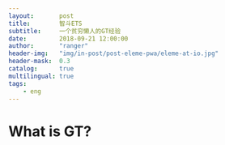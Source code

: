 ```yaml
---
layout:       post
title:        智斗ETS
subtitle:     一个贫穷懒人的GT经验
date:         2018-09-21 12:00:00
author:       "ranger"
header-img:   "img/in-post/post-eleme-pwa/eleme-at-io.jpg"
header-mask:  0.3
catalog:      true
multilingual: true
tags:
    - eng
---
```

# What is GT?
